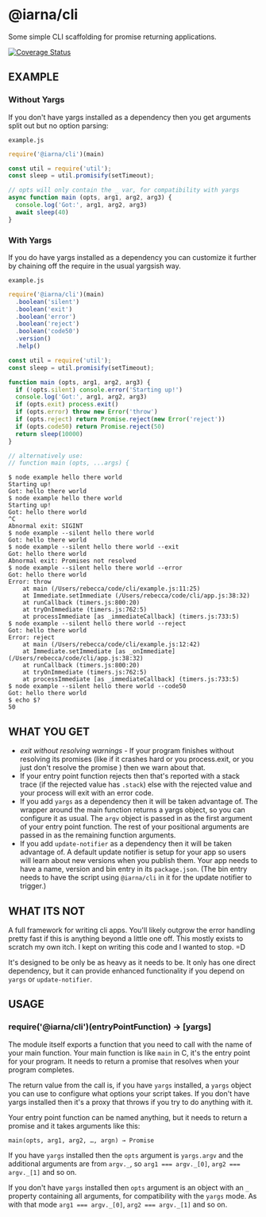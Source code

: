 # @iarna/cli

Some simple CLI scaffolding for promise returning applications.

[![Coverage Status](https://coveralls.io/repos/github/iarna/cli/badge.svg?branch=latest)](https://coveralls.io/github/iarna/cli?branch=latest)

## EXAMPLE

### Without Yargs

If you don't have yargs installed as a dependency then you get arguments
split out but no option parsing:

`example.js`
```js
require('@iarna/cli')(main)

const util = require('util');
const sleep = util.promisify(setTimeout);

// opts will only contain the _ var, for compatibility with yargs
async function main (opts, arg1, arg2, arg3) {
  console.log('Got:', arg1, arg2, arg3)
  await sleep(40)
}
```

### With Yargs

If you do have yargs installed as a dependency you can customize it further
by chaining off the require in the usual yargsish way.

`example.js`
```js
require('@iarna/cli')(main)
  .boolean('silent')
  .boolean('exit')
  .boolean('error')
  .boolean('reject')
  .boolean('code50')
  .version()
  .help()

const util = require('util');
const sleep = util.promisify(setTimeout);

function main (opts, arg1, arg2, arg3) {
  if (!opts.silent) console.error('Starting up!')
  console.log('Got:', arg1, arg2, arg3)
  if (opts.exit) process.exit()
  if (opts.error) throw new Error('throw')
  if (opts.reject) return Promise.reject(new Error('reject'))
  if (opts.code50) return Promise.reject(50)
  return sleep(10000)
}

// alternatively use:
// function main (opts, ...args) {
```

```console
$ node example hello there world
Starting up!
Got: hello there world
$ node example hello there world
Starting up!
Got: hello there world
^C
Abnormal exit: SIGINT
$ node example --silent hello there world
Got: hello there world
$ node example --silent hello there world --exit
Got: hello there world
Abnormal exit: Promises not resolved
$ node example --silent hello there world --error
Got: hello there world
Error: throw
    at main (/Users/rebecca/code/cli/example.js:11:25)
    at Immediate.setImmediate (/Users/rebecca/code/cli/app.js:38:32)
    at runCallback (timers.js:800:20)
    at tryOnImmediate (timers.js:762:5)
    at processImmediate [as _immediateCallback] (timers.js:733:5)
$ node example --silent hello there world --reject
Got: hello there world
Error: reject
    at main (/Users/rebecca/code/cli/example.js:12:42)
    at Immediate.setImmediate [as _onImmediate] (/Users/rebecca/code/cli/app.js:38:32)
    at runCallback (timers.js:800:20)
    at tryOnImmediate (timers.js:762:5)
    at processImmediate [as _immediateCallback] (timers.js:733:5)
$ node example --silent hello there world --code50
Got: hello there world
$ echo $?
50
```

## WHAT YOU GET

* _exit without resolving warnings_ - If your program finishes without
  resolving its promises (like if it crashes hard or you process.exit, or you just don't resolve the promise ) then
  we warn about that.
* If your entry point function rejects then that's reported with a stack
  trace (if the rejected value has `.stack`) else with the rejected value
  and your process will exit with an error code.
* If you add `yargs` as a dependency then it will be taken advantage of.
  The wrapper around the main function returns a yargs object, so you can
  configure it as usual.  The `argv` object is passed in as the first
  argument of your entry point function.  The rest of your positional
  arguments are passed in as the remaining function arguments.
* If you add `update-notifier` as a dependency then it will be taken
  advantage of.  A default update notifier is setup for your app so users
  will learn about new versions when you publish them.  Your app needs to
  have a name, version and bin entry in its `package.json`.  (The bin entry
  needs to have the script using `@iarna/cli` in it for the update notifier
  to trigger.)

## WHAT ITS NOT

A full framework for writing cli apps.  You'll likely outgrow the error
handling pretty fast if this is anything beyond a little one off.  This
mostly exists to scratch my own itch.  I kept on writing this code and I
wanted to stop.  =D

It's designed to be only be as heavy as it needs to be.  It only has one
direct dependency, but it can provide enhanced functionality if you depend on
`yargs` or `update-notifier`.

## USAGE

### require('@iarna/cli')(entryPointFunction) → [yargs]

The module itself exports a function that you need to call with the name of
your main function.  Your main function is like `main` in C, it's the entry
point for your program.  It needs to return a promise that resolves when
your program completes.

The return value from the call is, if you have `yargs` installed, a `yargs`
object you can use to configure what options your script takes. If you
don't have yargs installed then it's a proxy that throws if you try to do
anything with it.

Your entry point function can be named anything, but it needs to return a
promise and it takes arguments like this:

`main(opts, arg1, arg2, …, argn) → Promise`

If you have `yargs` installed then the `opts` argument is `yargs.argv`
and the additional arguments are from `argv._`, so `arg1 === argv._[0]`,
`arg2 === argv._[1]` and so on.

If you don't have `yargs` installed then `opts` argument is an object with
an `_` property containing all arguments, for compatibility with the `yargs`
mode.  As with that mode `arg1 === argv._[0]`, `arg2 === argv._[1]` and so
on.
